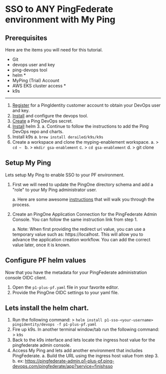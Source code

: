 # SSO to ANY PingFederate environment with My Ping

## Prerequisites

Here are the items you will need for this tutorial.

- Git
- devops user and key
- ping-devops tool
- helm *
- MyPing (Trial) Account
- AWS EKS cluster access *
- k9s

---

1. [Register](https://pingidentity-devops.gitbook.io/devops/getstarted/prod-license#obtaining-a-ping-identity-devops-user-and-key) for a PingIdentity customer account to obtain your DevOps user and key.
2. [Install](https://pingidentity-devops.gitbook.io/devops/devopsutils/pingdevopsutil#installation-and-upgrades) and configure the devops tool.
3. [Create](https://helm.pingidentity.com/getting-started/#create-ping-devops-secret) a Ping DevOps secret.
4. [Install](https://helm.pingidentity.com/getting-started/#install-helm-3) helm 3.
   a. Continue to follow the instructions to add the Ping DevOps repo and charts.   
5. Install k9s
   a. `brew install derailed/k9s/k9s`
6. Create a workspace and clone the myping-enablement workspace.
   a. > `cd ~ `
   b. > `mkdir gsa-enablement`
   c. > `cd gsa-enablement`
   d. > git clone 

## Setup My Ping

Lets setup My Ping to enable SSO to your PF environment.

1. First we will need to update the PingOne directory schema and add a "role" to your My Ping administrator user.
   
    a. Here are some awesome [instructions](https://confluence.pingidentity.com/display/~aldenshiverick/My+Ping+SSO+to+PingFederate) that will walk you through the process.
2. Create an PingOne Application Connection for the PingFederate Admin Console. You can follow the same instruction link from step 1.
   
    a. Note: When first providing the redirect uri value, you can use a temporary value such as: https://localhost. This will allow you to advance the application creation workflow. You can add the correct value later, once it is known.

## Configure PF helm values

Now that you have the metadata for your PingFederate administration console OIDC client.

1. Open the `p1-plus-pf.yaml` file in your favorite editor.
2. Provide the PingOne OIDC settings to your yaml file.

## Lets install the helm chart.

 1. Run the following command: > `helm install p1-sso-<your-username> pingidentity/devops -f p1-plus-pf.yaml`
 2. Fire up k9s. In another terminal window/tab run the following command:  > `k9s`
 3. Back to the k9s interface and lets locate the ingress host value for the pingfederate admin console.
 4. Access My Ping and lets add another environment that includes PingFederate. 
    a. Build the URL using the ingress host value from step 3.
    b. ex: https://pingfederate-admin.p1-plus-pf.ping-devops.com/pingfederate/app?service=finishsso




